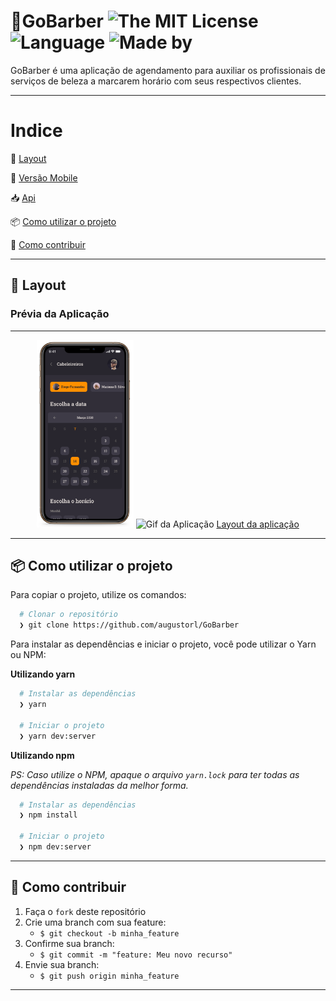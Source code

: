 # 💈GoBarber ![The MIT License](https://img.shields.io/badge/license-MIT-ligh) ![Language](https://img.shields.io/badge/language-Typescript-ligh) ![Made by](https://img.shields.io/badge/made%20by-augustorl-important)

GoBarber é uma aplicação de agendamento para auxiliar os profissionais de serviços de beleza a marcarem horário com seus respectivos clientes.


---

# Indice

 🎨 [Layout](link)

 📱 [Versão Mobile](link)

 📥 [Api](link)

 📦️ [Como utilizar o projeto](#%EF%B8%8F-como-utilizar-o-projeto)

 🤔️ [Como contribuir](#%EF%B8%8F-como-contribuir)

---


 
## 🎨 Layout

### Prévia da Aplicação
---

<p align="center">
  <img widht="300" height="300" alt="Gif da Aplicação" src="Assets/cellphone.png" />
  <img alt="Gif da Aplicação" src="Assets/Go barber Web.gif" />
 
   <a href="https://www.figma.com/file/BXCihtXXh9p37lGsENV614/GoBarber?node-id=23%3A183">
   Layout da aplicação
   </a>
</p>

---


## 📦️ Como utilizar o projeto

Para copiar o projeto, utilize os comandos:

```bash
  # Clonar o repositório
  ❯ git clone https://github.com/augustorl/GoBarber

```
Para instalar as dependências e iniciar o projeto, você pode utilizar o Yarn ou NPM:

**Utilizando yarn**

```bash
  # Instalar as dependências
  ❯ yarn

  # Iniciar o projeto
  ❯ yarn dev:server
```

**Utilizando npm**

*PS: Caso utilize o NPM, apaque o arquivo `yarn.lock` para ter todas as dependências instaladas da melhor forma.*

```bash
  # Instalar as dependências
  ❯ npm install

  # Iniciar o projeto
  ❯ npm dev:server
```

---

## 🤔️ Como contribuir

1. Faça o `fork` deste repositório
2. Crie uma branch com sua feature:
   - `$ git checkout -b minha_feature`
3. Confirme sua branch:
   - `$ git commit -m "feature: Meu novo recurso"`
4. Envie sua branch:
   - `$ git push origin minha_feature`

---


